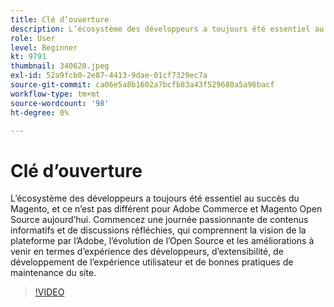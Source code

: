 ```yaml
---
title: Clé d’ouverture
description: L’écosystème des développeurs a toujours été essentiel au succès du Magento, et ce n’est pas différent pour Adobe Commerce et Magento Open Source aujourd’hui. Démarrage ... (Les descriptions doivent être comprises entre 60 et 160 caractères)
role: User
level: Beginner
kt: 9791
thumbnail: 340620.jpeg
exl-id: 52a9fcb0-2e87-4413-9dae-01cf7329ec7a
source-git-commit: ca06e5a8b1602a7bcfb83a43f529680a5a96bacf
workflow-type: tm+mt
source-wordcount: '98'
ht-degree: 0%

---
```


# Clé d’ouverture

L’écosystème des développeurs a toujours été essentiel au succès du Magento, et ce n’est pas différent pour Adobe Commerce et Magento Open Source aujourd’hui. Commencez une journée passionnante de contenus informatifs et de discussions réfléchies, qui comprennent la vision de la plateforme par l’Adobe, l’évolution de l’Open Source et les améliorations à venir en termes d’expérience des développeurs, d’extensibilité, de développement de l’expérience utilisateur et de bonnes pratiques de maintenance du site.

>[!VIDEO](https://video.tv.adobe.com/v/340620/?quality=12&learn=on)
